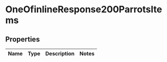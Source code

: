 # OneOfinlineResponse200ParrotsItems

## Properties
Name | Type | Description | Notes
------------ | ------------- | ------------- | -------------
